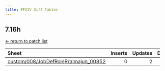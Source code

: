 ```yaml
---
title: FFXIV Diff Tables
---
```

## 7.16h

[← return to patch list](https://makar8000.github.io/ffxiv-diff/)

| Sheet | Inserts | Updates | Deletes | Reorders |
| :---- | ------: | ------: | ------: | -------: |
| [custom/008/JobDefRoleRralmajun_00852](custom/008/JobDefRoleRralmajun_00852) |       0 |       2 |       0 |        0 |